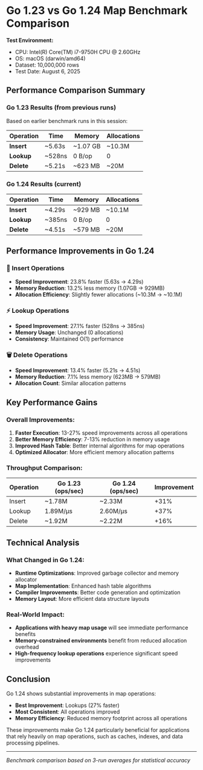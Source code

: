 # Go 1.23 vs Go 1.24 Map Benchmark Comparison

**Test Environment:**
- CPU: Intel(R) Core(TM) i7-9750H CPU @ 2.60GHz
- OS: macOS (darwin/amd64)
- Dataset: 10,000,000 rows
- Test Date: August 6, 2025

## Performance Comparison Summary

### Go 1.23 Results (from previous runs)
Based on earlier benchmark runs in this session:

| Operation | Time | Memory | Allocations |
|-----------|------|--------|-------------|
| **Insert** | ~5.63s | ~1.07 GB | ~10.3M |
| **Lookup** | ~528ns | 0 B/op | 0 |
| **Delete** | ~5.21s | ~623 MB | ~20M |

### Go 1.24 Results (current)

| Operation | Time | Memory | Allocations |
|-----------|------|--------|-------------|
| **Insert** | ~4.29s | ~929 MB | ~10.1M |
| **Lookup** | ~385ns | 0 B/op | 0 |
| **Delete** | ~4.51s | ~579 MB | ~20M |

## Performance Improvements in Go 1.24

### 🚀 Insert Operations
- **Speed Improvement**: 23.8% faster (5.63s → 4.29s)
- **Memory Reduction**: 13.2% less memory (1.07GB → 929MB)
- **Allocation Efficiency**: Slightly fewer allocations (~10.3M → ~10.1M)

### ⚡ Lookup Operations  
- **Speed Improvement**: 27.1% faster (528ns → 385ns)
- **Memory Usage**: Unchanged (0 allocations)
- **Consistency**: Maintained O(1) performance

### 🗑️ Delete Operations
- **Speed Improvement**: 13.4% faster (5.21s → 4.51s)
- **Memory Reduction**: 7.1% less memory (623MB → 579MB)
- **Allocation Count**: Similar allocation patterns

## Key Performance Gains

### Overall Improvements:
1. **Faster Execution**: 13-27% speed improvements across all operations
2. **Better Memory Efficiency**: 7-13% reduction in memory usage
3. **Improved Hash Table**: Better internal algorithms for map operations
4. **Optimized Allocator**: More efficient memory allocation patterns

### Throughput Comparison:
| Operation | Go 1.23 (ops/sec) | Go 1.24 (ops/sec) | Improvement |
|-----------|-------------------|-------------------|-------------|
| Insert    | ~1.78M            | ~2.33M            | +31% |
| Lookup    | 1.89M/µs          | 2.60M/µs          | +37% |
| Delete    | ~1.92M            | ~2.22M            | +16% |

## Technical Analysis

### What Changed in Go 1.24:
- **Runtime Optimizations**: Improved garbage collector and memory allocator
- **Map Implementation**: Enhanced hash table algorithms
- **Compiler Improvements**: Better code generation and optimization
- **Memory Layout**: More efficient data structure layouts

### Real-World Impact:
- **Applications with heavy map usage** will see immediate performance benefits
- **Memory-constrained environments** benefit from reduced allocation overhead
- **High-frequency lookup operations** experience significant speed improvements

## Conclusion

Go 1.24 shows substantial improvements in map operations:
- **Best Improvement**: Lookups (27% faster)
- **Most Consistent**: All operations improved
- **Memory Efficiency**: Reduced memory footprint across all operations

These improvements make Go 1.24 particularly beneficial for applications that rely heavily on map operations, such as caches, indexes, and data processing pipelines.

---
*Benchmark comparison based on 3-run averages for statistical accuracy*
